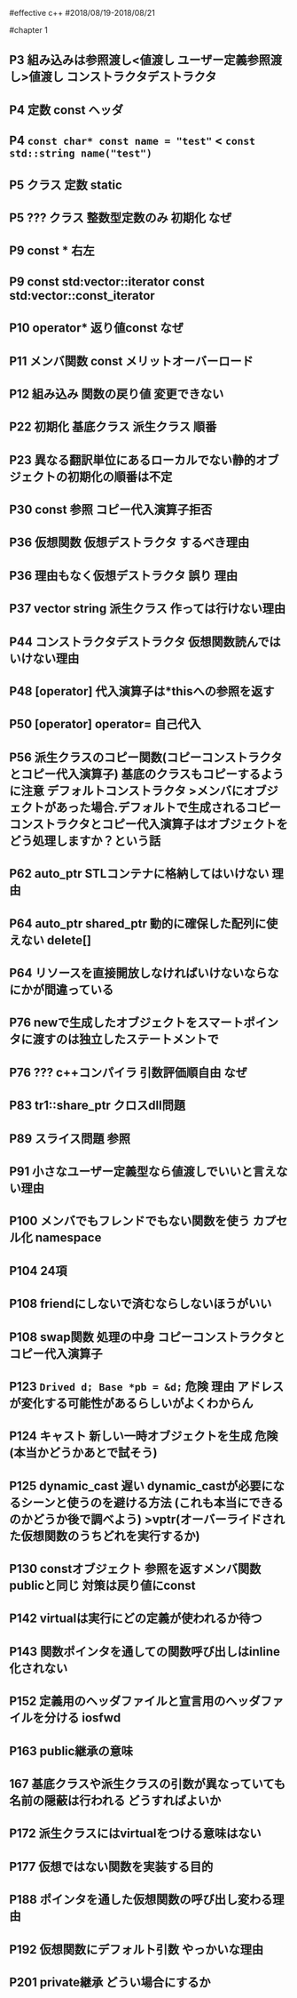 #effective c++
#2018/08/19-2018/08/21

#chapter 1

P3 
	組み込みは参照渡し<値渡し ユーザー定義参照渡し>値渡し コンストラクタデストラクタ	
--- 
P4 
	定数 const ヘッダ
--- 
P4 
	`const char* const name = "test"` < `const std::string name("test")`
--- 
P5 
	クラス 定数 static
--- 
P5 ???
	クラス 整数型定数のみ 初期化 なぜ
--- 
P9
	const * 右左
--- 
P9
	const std:vector<int>::iterator const std:vector<int>::const_iterator 
--- 
P10
	operator* 返り値const なぜ
--- 
P11
	メンバ関数 const メリットオーバーロード
--- 
P12
	組み込み 関数の戻り値 変更できない
--- 
P22
	初期化 基底クラス 派生クラス 順番
--- 
P23
	異なる翻訳単位にあるローカルでない静的オブジェクトの初期化の順番は不定	
--- 
P30
	const 参照 コピー代入演算子拒否
---
P36
	仮想関数 仮想デストラクタ するべき理由
---
P36
	理由もなく仮想デストラクタ 誤り 理由
---
P37
	vector string 派生クラス 作っては行けない理由
---
P44
	コンストラクタデストラクタ 仮想関数読んではいけない理由
---
P48 [operator]
	代入演算子は*thisへの参照を返す	
---
P50 [operator]
	operator= 自己代入
---
P56 
	派生クラスのコピー関数(コピーコンストラクタとコピー代入演算子) 基底のクラスもコピーするように注意 デフォルトコンストラクタ
		>メンバにオブジェクトがあった場合.デフォルトで生成されるコピーコンストラクタとコピー代入演算子はオブジェクトをどう処理しますか？という話
---
P62
	auto_ptr STLコンテナに格納してはいけない 理由
---
P64
	auto_ptr shared_ptr 動的に確保した配列に使えない delete[]
---
P64
	リソースを直接開放しなければいけないならなにかが間違っている
---
P76 
	newで生成したオブジェクトをスマートポインタに渡すのは独立したステートメントで
---
P76 ???
	c++コンパイラ 引数評価順自由 なぜ
---
P83
	tr1::share_ptr クロスdll問題
---
P89
	スライス問題 参照
---
P91
	小さなユーザー定義型なら値渡しでいいと言えない理由
---
P100
	メンバでもフレンドでもない関数を使う カプセル化 namespace
---
P104
	24項
---
P108
	friendにしないで済むならしないほうがいい
---
P108
	swap関数 処理の中身 コピーコンストラクタとコピー代入演算子
---
P123
	`Drived d; Base *pb = &d;` 危険 理由 アドレスが変化する可能性があるらしいがよくわからん
---
P124
	キャスト 新しい一時オブジェクトを生成 危険 (本当かどうかあとで試そう)
---
P125
	dynamic_cast 遅い dynamic_castが必要になるシーンと使うのを避ける方法 (これも本当にできるのかどうか後で調べよう) 
	>vptr(オーバーライドされた仮想関数のうちどれを実行するか)
---
P130
	constオブジェクト 参照を返すメンバ関数 publicと同じ 対策は戻り値にconst
---
P142
	virtualは実行にどの定義が使われるか待つ
---
P143
	関数ポインタを通しての関数呼び出しはinline化されない
---
P152
	定義用のヘッダファイルと宣言用のヘッダファイルを分ける iosfwd
---
P163
	public継承の意味
---
167
	基底クラスや派生クラスの引数が異なっていても名前の隠蔽は行われる どうすればよいか
---
P172
	派生クラスにはvirtualをつける意味はない
---
P177
	仮想ではない関数を実装する目的
---
P188
	ポインタを通した仮想関数の呼び出し変わる理由
---
P192
	仮想関数にデフォルト引数 やっかいな理由
---
P201
	private継承 どうい場合にするか
---
